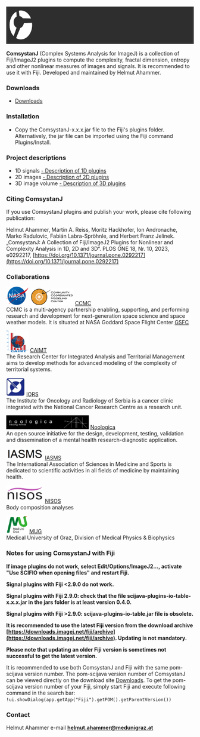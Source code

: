 <link rel="shortcut icon" type="image/png" href="favicon.png">

<!-- ![Image](comsystan-logo.png)-->
[<img src="images/comsystan-longlogo-grey46.png" width=640 height=100/>](https://comsystan.github.io/comsystanj)

**ComsystanJ** (Complex Systems Analysis for ImageJ) is a collection of Fiji/ImageJ2 plugins to compute the complexity, fractal dimension, entropy and other nonlinear measures of images and signals. It is recommended to use it with Fiji. Developed and maintained by Helmut Ahammer.

### Downloads
- [Downloads](https://github.com/comsystan/comsystanj/releases)

### Installation
- Copy the ComsystanJ-x.x.x.jar file to the Fiji's plugins folder. Alternatively, the jar file can be imported using the Fiji command Plugins/Install. 

### Project descriptions
- 1D signals [- Description of 1D plugins](description/Description1DSignal.md) 
- 2D images [- Description of 2D plugins](description/Description2DImage.md) 
- 3D image volume [- Description of 3D plugins](description/Description3DVolume.md) 

### Citing ComsystanJ 
If you use ComsystanJ plugins and publish your work, please cite following publication:

Helmut Ahammer, Martin A. Reiss, Moritz Hackhofer, Ion Andronache, Marko Radulovic, Fabián Labra-Spröhnle, and Herbert Franz Jelinek. „ComsystanJ: A Collection of Fiji/ImageJ2 Plugins for Nonlinear and Complexity Analysis in 1D, 2D and 3D“. PLOS ONE 18, Nr. 10, 2023, e0292217, [https://doi.org/10.1371/journal.pone.0292217](https://doi.org/10.1371/journal.pone.0292217)

### Collaborations
[<img src="images/nasa-logo.png" width=60 height=50/>](https://www.nasa.gov/goddard) [<img src="images/nasa-ccmc-logo.png" width=117 height=45/>](https://ccmc.gsfc.nasa.gov/) [CCMC](https://ccmc.gsfc.nasa.gov/)<br/>
CCMC is a multi-agency partnership enabling, supporting, and performing research and development for next-generation space science and space weather models.
It is situated at NASA Goddard Space Flight Center [GSFC](https://www.nasa.gov/goddard)

[<img src="images/caimt-logo.png" width=60 height=58/>](https://caimt.ro) [CAIMT](https://caimt.ro)<br/>
The Research Center for Integrated Analysis and Territorial Management aims to develop methods for advanced modeling of the complexity of territorial systems.

[<img src="images/iors-logo.png" width=50 height=50/>](https://iors.ro) [IORS](https://www.ncrc.ac.rs)<br/>
The Institute for Oncology and Radiology of Serbia is a cancer clinic integrated with the National Cancer Research Centre as a research unit.

[<img src="images/noologica-logo.png" width=222 height=37/>](https://noologica.com) [Noologica](https://noologica.com)<br/>
An open source initiative for the design, development, testing, validation and dissemination of a mental health research-diagnostic application.

[<img src="images/iasms-logo.png" width=100 height=31/>](https://iasms.org) [IASMS](https://iasms.org)<br/>
The International Association of Sciences in Medicine and Sports is dedicated to scientific activities in all fields of medicine by maintaining health.

[<img src="images/nisos-logo.png" width=100 height=48/>](https://nisos.at) [NISOS](https://nisos.at)<br/>
Body composition analyses

[<img src="images/mug-logo.png" width=58 height=47/>](https://medunigraz.at/en) [MUG](https://medunigraz.at/en)<br/>
Medical University of Graz, Division of Medical Physics & Biophysics

### Notes for using ComsystanJ with Fiji

**If image plugins do not work, select Edit/Options/ImageJ2..., activate "Use SCIFIO when opening files" and restart Fiji.**
  
**Signal plugins with Fiji <2.9.0 do not work.**

**Signal plugins with Fiji 2.9.0: check that the file scijava-plugins-io-table-x.x.x.jar in the jars folder is at least version 0.4.0.**

**Signal plugins with Fiji >2.9.0: scijava-plugins-io-table.jar file is obsolete.**

**It is recommended to use the latest Fiji version from the download archive [https://downloads.imagej.net/fiji/archive](https://downloads.imagej.net/fiji/archive). Updating is not mandatory.**

**Please note that updating an older Fiji version is sometimes not successful to get the latest version.**

It is recommended to use both ComsystanJ and Fiji with the same pom-scijava version number.
The pom-scijava version number of ComsystanJ can be viewed directly on the download site [Downloads](https://github.com/comsystan/comsystanj/releases).
To get the pom-scijava version number of your Fiji, simply start Fiji and execute following command in the search bar: `!ui.showDialog(app.getApp("Fiji").getPOM().getParentVersion())`

### Contact
Helmut Ahammer
e-mail **helmut.ahammer@medunigraz.at**
